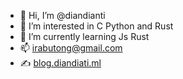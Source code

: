 - 👋 Hi, I’m @diandianti
- 👀 I’m interested in C Python and Rust
- 🌱 I’m currently learning Js Rust
- 📫 irabutong@gmail.com
- ✍️ [blog.diandiati.ml](https://blog.diandianti.ml)
<!---
diandianti/diandianti is a ✨ special ✨ repository because its `README.md` (this file) appears on your GitHub profile.
You can click the Preview link to take a look at your changes.
--->
